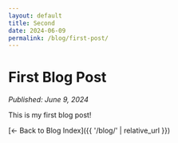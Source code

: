 ```yaml
---
layout: default
title: Second
date: 2024-06-09
permalink: /blog/first-post/
---
```


# First Blog Post

*Published: June 9, 2024*

This is my first blog post!

[← Back to Blog Index]({{ '/blog/' | relative_url }})
